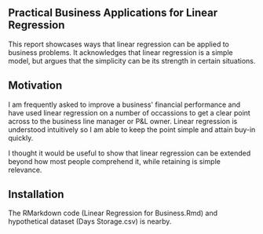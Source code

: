 ## Practical Business Applications for Linear Regression

This report showcases ways that linear regression can be applied to business problems. It acknowledges that linear regression is a simple model, but argues that the simplicity can be its strength in certain situations.



## Motivation

I am frequently asked to improve a business' financial performance and have used linear regression on a number of occassions to get a clear point across to the business line manager or P&L owner. Linear regression is understood intuitively so I am able to keep the point simple and attain buy-in quickly. 

I thought it would be useful to show that linear regression can be extended beyond how most people comprehend it, while retaining is simple relevance.


## Installation

The RMarkdown code (Linear Regression for Business.Rmd) and hypothetical dataset (Days Storage.csv) is nearby. 


